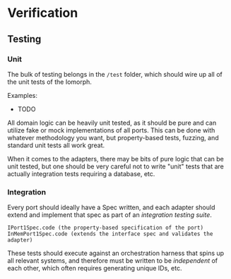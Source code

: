# Verification

## Testing

### Unit

The bulk of testing belongs in the `/test` folder, which should wire up all of the unit tests of the Iomorph.

Examples:

* TODO

All domain logic can be heavily unit tested, as it should be pure and can utilize fake or mock implementations of all ports. This can be done with whatever methodology you want, but property-based tests, fuzzing, and standard unit tests all work great.

When it comes to the adapters, there may be bits of pure logic that can be unit tested, but one should be very careful not to write "unit" tests that are actually integration tests requiring a database, etc.

### Integration

Every port should ideally have a Spec written, and each adapter should extend and implement that spec as part of an _integration testing suite_.

```text
IPort1Spec.code (the property-based specification of the port)
InMemPort1Spec.code (extends the interface spec and validates the adapter)
```

These tests should execute against an orchestration harness that spins up all relevant systems, and therefore must be written to be _independent_ of each other, which often requires generating unique IDs, etc.

